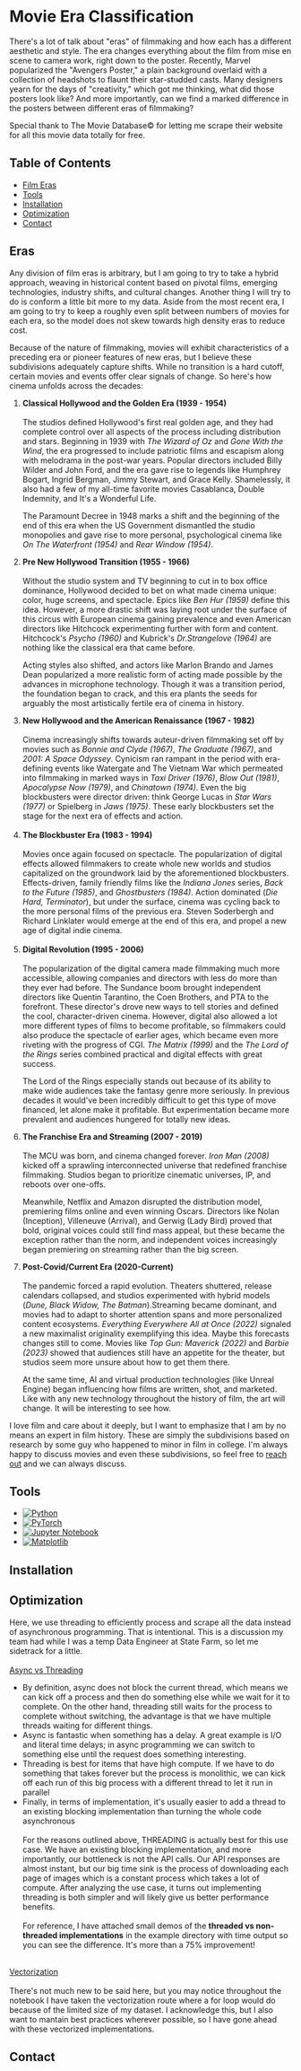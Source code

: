 # Movie Era Classification

There's a lot of talk about "eras" of filmmaking and how each has a different aesthetic and style. The era
changes everything about the film from mise en scene to camera work, right down to the poster. Recently, Marvel
popularized the "Avengers Poster," a plain background overlaid with a collection of headshots to flaunt their
star-studded casts. Many designers yearn for the days of "creativity," which got me thinking, what did those posters
look like? And more importantly, can we find a marked difference in the posters between different eras of filmmaking?

Special thank to The Movie Database&copy; for letting me scrape their website for all this movie data totally for free. 

## Table of Contents
* [Film Eras](#eras)
* [Tools](#tools)
* [Installation](#Installation)
* [Optimization](#optimization)
* [Contact](#Contact)

## Eras
Any division of film eras is arbitrary, but I am going to try to take a hybrid approach, weaving in historical content based on pivotal films, emerging technologies, industry shifts, and cultural changes. Another thing I will try to do is conform a little bit more to my data. Aside from the most recent era, I am going to try to keep a roughly even split between numbers of movies for each era, so the model does not skew towards high density eras to reduce cost.

Because of the nature of filmmaking, movies will exhibit characteristics of a preceding era or pioneer features of new eras, but I believe these subdivisions adequately capture shifts. While no transition is a hard cutoff, certain movies and events offer clear signals of change. So here's how cinema unfolds across the decades:

<ol>

<li>
<b>Classical Hollywood and the Golden Era (1939 - 1954)</b>
<br/><br/>
The studios defined Hollywood's first real golden age, and they had complete control over all aspects of the process including distribution and stars. Beginning in 1939 with <i>The Wizard of Oz</i> and <i>Gone With the Wind</i>, the era progressed to include patriotic films and escapism along with melodrama in the post-war years. Popular directors included Billy Wilder and John Ford, and the era gave rise to legends like Humphrey Bogart, Ingrid Bergman, Jimmy Stewart, and Grace Kelly. Shamelessly, it also had a few of my all-time favorite movies Casablanca, Double Indemnity, and It's a Wonderful Life. 

The Paramount Decree in 1948 marks a shift and the beginning of the end of this era when the US Government dismantled the studio monopolies and gave rise to more personal, psychological cinema like *On The Waterfront (1954)* and *Rear Window (1954)*.
</li>

<li>
<b>Pre New Hollywood Transition (1955 - 1966)</b>
<br/><br/>
Without the studio system and TV beginning to cut in to box office dominance, Hollywood decided to bet on what made cinema unique: color, huge screens, and spectacle. Epics like <i>Ben Hur (1959)</i> define this idea. However, a more drastic shift was laying root under the surface of this circus with European cinema gaining prevalence and even American directors like Hitchcock experimenting further with form and content. Hitchcock's <i>Psycho (1960)</i> and Kubrick's <i>Dr.Strangelove (1964)</i> are nothing like the classical era that came before.

Acting styles also shifted, and actors like Marlon Brando and James Dean popularized a more realistic form of acting made possible by the advances in microphone technology. Though it was a transition period, the foundation began to crack, and this era plants the seeds for arguably the most artistically fertile era of cinema in history.
</li>

<li>
<b> New Hollywood and the American Renaissance (1967 - 1982)</b>
<br/><br/>
Cinema increasingly shifts towards auteur-driven filmmaking set off by movies such as <i>Bonnie and Clyde (1967)</i>, <i>The Graduate (1967)</i>, and <i>2001: A Space Odyssey</i>. Cynicism ran rampant in the period with era-defining events like Watergate and The Vietnam War which permeated into filmmaking in marked ways in <i>Taxi Driver (1976)</i>, <i>Blow Out (1981)</i>, <i>Apocalypse Now (1979)</i>, and <i>Chinatown (1974)</i>. Even the big blockbusters were director driven: think George Lucas in <i>Star Wars (1977)</i> or Spielberg in <i>Jaws (1975)</i>. These early blockbusters set the stage for the next era of effects and action. 
</li>
</br/>

<li>
<b>The Blockbuster Era (1983 - 1994)</b>
<br/><br/>
Movies once again focused on spectacle. The popularization of digital effects allowed filmmakers to create whole new worlds and studios capitalized on the groundwork laid by the aforementioned blockbusters. Effects-driven, family friendly films like the <i>Indiana Jones</i> series, <i>Back to the Future (1985)</i>, and <i>Ghostbusters (1984)</i>. Action dominated (<i>Die Hard, Terminator</i>), but under the surface, cinema was cycling back to the more personal films of the previous era. Steven Soderbergh and Richard Linklater would emerge at the end of this era, and propel a new age of digital indie cinema.
</li>
<br/>

<li>
<b>Digital Revolution (1995 - 2006)</b>
<br/><br/>
The popularization of the digital camera made filmmaking much more accessible, allowing companies and directors with less do more than they ever had before. The Sundance boom brought independent directors like Quentin Tarantino, the Coen Brothers, and PTA to the forefront. These director's drove new ways to tell stories and defined the cool, character-driven cinema. However, digital also allowed a lot more different types of films to become profitable, so filmmakers could also produce the spectacle of earlier ages, which became even more riveting with the progress of CGI. <i>The Matrix (1999)</i> and the <i>The Lord of the Rings</i> series combined practical and digital effects with great success.

The Lord of the Rings especially stands out because of its ability to make wide audiences take the fantasy genre more seriously. In previous decades it would've been incredibly difficult to get this type of move financed, let alone make it profitable. But experimentation became more prevalent and audiences hungered for totally new ideas.  
</li>

<li>
<b>The Franchise Era and Streaming (2007 - 2019)</b>
<br/><br/>
The MCU was born, and cinema changed forever. <i>Iron Man (2008)</i> kicked off a sprawling interconnected universe that redefined franchise filmmaking. Studios began to prioritize cinematic universes, IP, and reboots over one-offs.

Meanwhile, Netflix and Amazon disrupted the distribution model, premiering films online and even winning Oscars. Directors like Nolan (Inception), Villeneuve (Arrival), and Gerwig (Lady Bird) proved that bold, original voices could still find mass appeal, but these became the exception rather than the norm, and independent voices increasingly began premiering on streaming rather than the big screen.
</li>

<li>
<b>Post-Covid/Current Era (2020-Current)</b>
<br/><br/>
The pandemic forced a rapid evolution. Theaters shuttered, release calendars collapsed, and studios experimented with hybrid models (<i>Dune, Black Widow, The Batman</i>).Streaming became dominant, and movies had to adapt to shorter attention spans and more personalized content ecosystems. <i>Everything Everywhere All at Once (2022)</i> signaled a new maximalist originality exemplifying this idea. Maybe this forecasts changes still to come. Movies like <i>Top Gun: Maverick (2022)</i> and <i>Barbie (2023)</i> showed that audiences still have an appetite for the theater, but studios seem more unsure about how to get them there. 

At the same time, AI and virtual production technologies (like Unreal Engine) began influencing how films are written, shot, and marketed. Like with any new technology throughout the history of film, the art will change. It will be interesting to see how. 
</li>

</ol>

I love film and care about it deeply, but I want to emphasize that I am by no means an expert in film history. These are simply the subdivisions based on research by some guy who happened to minor in film in college. I'm always happy to discuss movies and even these subdivisions, so feel free to <a href='#contact'>reach out</a> and we can always discuss.

## Tools
* [![Python][python-shield]][python-url]
* [![PyTorch][pytorch-shield]][pytorch-url]
* [![Jupyter Notebook][juypternb-shield]][jupyternb-url]
* [![Matplotlib][matplotlib-shield]][matplotlib-url]

## Installation

## Optimization
Here, we use threading to efficiently process and scrape all the data instead of asynchronous programming. That is intentional.
This is a discussion my team had while I was a temp Data Engineer at State Farm, so let me sidetrack for a little.
<br/><br/>
<u>Async vs Threading</u>
* By definition, async does not block the current thread, which means we can kick off a process and then do something
else while we  wait for it to complete. On the other hand, threading still waits for the process to complete without switching, the
advantage is that we have multiple threads waiting for different things. 
* Async is fantastic when something has a delay. A great example is I/O and literal time delays; in async programming we can
switch to something else until the request does something interesting.
* Threading is best for items that have high compute. If we have to do something that takes forever but the process is
monolithic, we can kick off each run of this big process with a different thread to let it run in parallel
* Finally, in terms of implementation, it's usually easier to add a thread to an existing blocking implementation
than turning the whole code asynchronous
<br /><br />
For the reasons outlined above, THREADING is actually best for this use case. We have an existing blocking
implementation, and more importantly, our bottleneck is not the API calls. Our API responses are almost instant, but our big
time sink is the process of downloading each page of images which is a constant process which takes a lot of compute. After analyzing
the use case, it turns out implementing threading is both simpler and will likely give us better performance benefits.
<br /><br />
For reference, I have attached small demos of the **threaded vs non-threaded implementations** in the example directory with time output
so you can see the difference. It's more than a 75% improvement!

<br/>
<u>Vectorization</u>
<br /><br />
There's not much new to be said here, but you may notice throughout the notebook I have taken the
vectorization route where a for loop would do because of the limited size of my dataset. I acknowledge
this, but I also want to mantain best practices wherever possible, so I have gone ahead with these
vectorized implementations.


## Contact

[python-shield]: https://img.shields.io/badge/python-3670A0?style=for-the-badge&logo=python&logoColor=ffdd54
[python-url]: https://docs.python.org/3/
[pytorch-shield]: https://img.shields.io/badge/PyTorch-EE4C2C?style=for-the-badge&logo=pytorch&logoColor=white
[pytorch-url]: https://docs.pytorch.org/docs/stable/index.html
[juypternb-shield]: https://img.shields.io/badge/Jupyter%20Notebook-F37626?style=flat-square&logo=jupyter&logoColor=white
[jupyternb-url]: https://docs.jupyter.org/en/latest/
[matplotlib-shield]: https://img.shields.io/badge/-Matplotlib-000000?style=flat&logo=python
[matplotlib-url]: https://matplotlib.org/stable/index.html